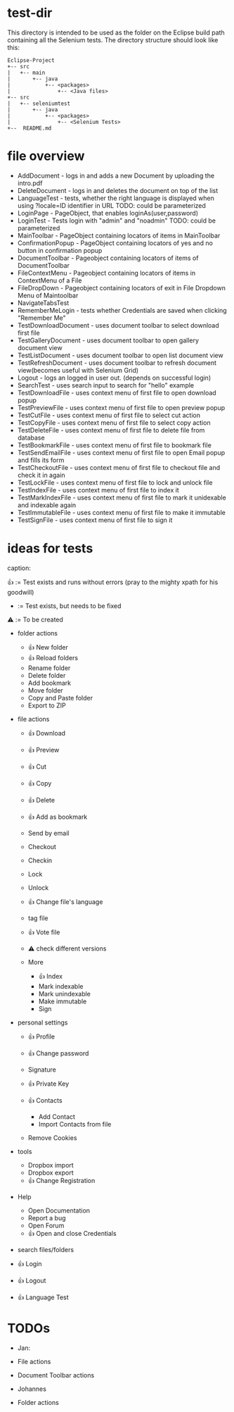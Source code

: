 # test-dir
This directory is intended to be used as the folder on the Eclipse build path containing all the Selenium tests.
The directory structure should look like this:

```
Eclipse-Project
+-- src
|   +-- main
|       +-- java
|           +-- <packages>
|               +-- <Java files>
+-- src
|   +-- seleniumtest
|       +-- java
|           +-- <packages>
|               +-- <Selenium Tests>
+--  README.md
```

# file overview


* AddDocument - logs in and adds a new Document by uploading the intro.pdf
* DeleteDocument - logs in and deletes the document on top of the list
* LanguageTest - tests, whether the right language is displayed when using ?locale=ID identifier in URL TODO: could be parameterized
* LoginPage - PageObject, that enables loginAs(user,password)
* LoginTest - Tests login with "admin" and "noadmin" TODO: could be parameterized
* MainToolbar - PageObject containing locators of items in MainToolbar
* ConfirmationPopup - PageObject containing locators of yes and no button in confirmation popup
* DocumentToolbar - Pageobject containing locators of items of DocumentToolbar
* FileContextMenu - Pageobject containing locators of items in ContextMenu of a File
* FileDropDown - Pageobject containing locators of exit in File Dropdown Menu of Maintoolbar
* NavigateTabsTest
* RememberMeLogin - tests whether Credentials are saved when clicking "Remember Me"
* TestDownloadDocument - uses document toolbar to select download first file
* TestGalleryDocument - uses document toolbar to open gallery document view
* TestListDocument - uses document toolbar to open list document view
* TestRefreshDocument - uses document toolbar to refresh document view(becomes useful with Selenium Grid)
* Logout - logs an logged in user out. (depends on successful login)
* SearchTest - uses search input to search for "hello" example
* TestDownloadFile - uses context menu of first file to open download popup
* TestPreviewFile - uses context menu of first file to open preview popup
* TestCutFile - uses context menu of first file to select cut action
* TestCopyFile - uses context menu of first file to select copy action
* TestDeleteFile - uses context menu of first file to delete file from database
* TestBookmarkFile - uses context menu of first file to bookmark file
* TestSendEmailFile - uses context menu of first file to open Email popup and fills its form
* TestCheckoutFile - uses context menu of first file to checkout file and check it in again
* TestLockFile - uses context menu of first file to lock and unlock file
* TestIndexFile - uses context menu of first file to index it
* TestMarkIndexFile - uses context menu of first file to mark it unidexable and indexable again
* TestImmutableFile - uses context menu of first file to make it immutable
* TestSignFile - uses context menu of first file to sign it




# ideas for tests

caption:

:+1: := Test exists and runs without errors (pray to the mighty xpath for his goodwill)

* := Test exists, but needs to be fixed

:warning: := To be created

* folder actions

  * :+1: New folder
  * :+1: Reload folders
  * Rename folder
  * Delete folder
  * Add bookmark
  * Move folder
  * Copy and Paste folder
  * Export to ZIP

* file actions

  * :+1: Download
  * :+1: Preview
  * :+1: Cut
  * :+1: Copy
  * :+1: Delete
  * :+1: Add as bookmark
  * Send by email
  * Checkout
  * Checkin
  * Lock
  * Unlock
  * :+1: Change file's language
  * tag file
  * :+1: Vote file
  * :warning: check different versions
  * More

    * :+1: Index
    * Mark indexable
    * Mark unindexable
    * Make immutable
    * Sign


* personal settings


  * :+1: Profile
  * :+1: Change password
  * Signature
  * :+1: Private Key
  * :+1: Contacts

    * Add Contact
    * Import Contacts from file

  * Remove Cookies


* tools

  * Dropbox import
  * Dropbox export
  * :+1: Change Registration

* Help

  * Open Documentation
  * Report a bug
  * Open Forum
  * :+1: Open and close Credentials

* search files/folders
* :+1: Login
* :+1: Logout
* :+1: Language Test



# TODOs


* Jan:

* File actions
* Document Toolbar actions

* Johannes

* Folder actions
